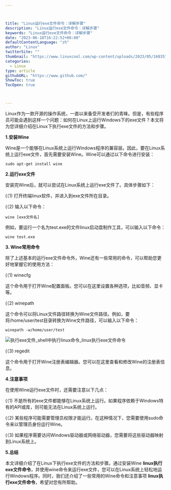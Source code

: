 ```yaml
---



title: "Linux运行exe文件命令：详解步骤"
description: "Linux运行exe文件命令：详解步骤"
keywords: "Linux运行exe文件命令：详解步骤"
date: "2023-06-18T16:22:52+08:00"
defaultContentLanguage: "zh"
author: "Linux"
twitterSite: ""
thumbnail: "https://www.linuxcool.com/wp-content/uploads/2023/05/1683578939269_1.jpg"
categories:
  - Linux
type: article
githubURL: "https://www.github.com/"
ShowToc: true
TocOpen: true



---
```


Linux作为一款开源的操作系统，一直以来备受开发者们的青睐。但是，有些程序员可能会遇到这样一个问题：如何在Linux上运行Windows下的exe文件？本文将为您详细介绍在Linux下执行exe文件的方法和步骤。

**1.安装Wine**

Wine是一个能够在Linux系统上运行Windows程序的兼容层。因此，要在Linux系统上运行exe文件，首先需要安装Wine。Wine可以通过以下命令进行安装：

```
sudo apt-get install wine
```

**2.运行exe文件**

安装完Wine后，就可以尝试在Linux系统上运行exe文件了。具体步骤如下：

(（1) 打开终端linux软件，并进入到exe文件所在目录。

(（2) 输入以下命令：

```
wine [exe文件名]
```

例如，要运行一个名为test.exe的文件linux启动盘制作工具，可以输入以下命令：

```
wine test.exe
```

**3. Wine常用命令**

除了上述基本的运行exe文件命令外，Wine还有一些常用的命令，可以帮助您更好地掌握它的使用方法：

(（1) winecfg

这个命令用于打开Wine配置面板。您可以在这里设置各种选项，比如音频、显卡等。

(（2) winepath

这个命令可以将Linux文件路径转换为Wine文件路径。例如，要将/home/user/test目录转换为Wine文件路径，可以输入以下命令：

```
winepath -w/home/user/test
```

![执行exe文件_shell中执行linux命令_linux执行exe文件命令](https://www.linuxcool.com/wp-content/uploads/2023/05/1683578939269_1.jpg)

(（3) regedit

这个命令用于打开Wine注册表编辑器。您可以在这里查看和修改Wine的注册表信息。

**4.注意事项**

在使用Wine运行exe文件时，还需要注意以下几点：

(（1) 不是所有的exe文件都能够在Linux系统上运行。如果程序依赖于Windows特有的API或库，则可能无法在Linux系统上运行。

(（2) 某些程序可能需要管理员权限才能运行。在这种情况下，您需要使用sudo命令来以管理员身份运行Wine。

(（3) 如果程序需要访问Windows驱动器或网络驱动器，您需要将这些驱动器映射到Linux系统上。

**5.总结**

本文详细介绍了在Linux下执行exe文件的方法和步骤。通过安装Wine **linux执行exe文件命令**，并使用wine命令来运行exe文件，您可以在Linux系统上轻松地运行Windows程序。同时，我们还介绍了一些常用的Wine命令和注意事项 **linux执行exe文件命令**，希望对您有所帮助。